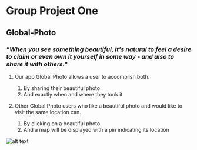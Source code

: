 # Group Project One

## **Global-Photo**

### *"When you see something beautiful, it's natural to feel a desire to claim or even own it yourself in some way - and also to share it with others."*


1. Our app Global Photo allows a user to accomplish both. 
      1. By sharing their beautiful photo 
      1. And exactly when and where they took it 
      
      
1. Other Global Photo users who like a beautiful photo and would like to visit the same location can. 
      1. By clicking on a beautiful photo 
      1. And a map will be displayed with a pin indicating its location
      

![alt text](https://github.com/juliank2/Global-Search/blob/Generator/assets/images/globalphoto.jpg)
      

